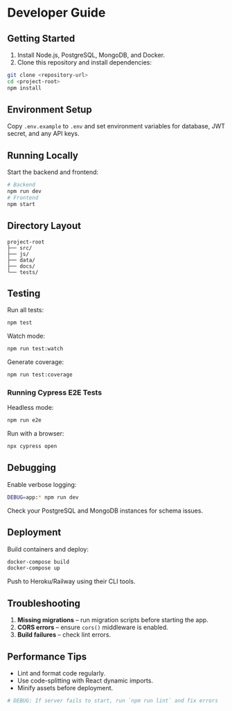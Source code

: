 # Developer Guide

## Getting Started
1. Install Node.js, PostgreSQL, MongoDB, and Docker.
2. Clone this repository and install dependencies:
```bash
git clone <repository-url>
cd <project-root>
npm install
```

## Environment Setup
Copy `.env.example` to `.env` and set environment variables for database, JWT secret, and any API keys.

## Running Locally
Start the backend and frontend:
```bash
# Backend
npm run dev
# Frontend
npm start
```

## Directory Layout
```
project-root
├── src/
├── js/
├── data/
├── docs/
└── tests/
```

## Testing
Run all tests:
```bash
npm test
```
Watch mode:
```bash
npm run test:watch
```
Generate coverage:
```bash
npm run test:coverage
```

### Running Cypress E2E Tests
Headless mode:
```bash
npm run e2e
```
Run with a browser:
```bash
npx cypress open
```

## Debugging
Enable verbose logging:
```bash
DEBUG=app:* npm run dev
```
Check your PostgreSQL and MongoDB instances for schema issues.

## Deployment
Build containers and deploy:
```bash
docker-compose build
docker-compose up
```
Push to Heroku/Railway using their CLI tools.

## Troubleshooting
1. **Missing migrations** – run migration scripts before starting the app.
2. **CORS errors** – ensure `cors()` middleware is enabled.
3. **Build failures** – check lint errors.

## Performance Tips
- Lint and format code regularly.
- Use code-splitting with React dynamic imports.
- Minify assets before deployment.

```bash
# DEBUG: If server fails to start, run `npm run lint` and fix errors
```
